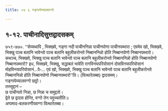 ```yaml
---
title: ०४ ६ गङ्गापेय्यालवग्गो

---
```



## १-१२. पाचीनादिसुत्तद्वादसकम्

७५९-७७०. ‘‘सेय्यथापि , भिक्खवे, गङ्गा नदी पाचीननिन्ना पाचीनपोणा पाचीनपब्भारा ; एवमेव खो, भिक्खवे, भिक्खु पञ्च बलानि भावेन्तो पञ्च बलानि बहुलीकरोन्तो निब्बाननिन्नो होति निब्बानपोणो निब्बानपब्भारो। कथञ्च, भिक्खवे, भिक्खु पञ्च बलानि भावेन्तो पञ्च बलानि बहुलीकरोन्तो निब्बाननिन्नो होति निब्बानपोणो निब्बानपब्भारो? इध, भिक्खवे, भिक्खु, सद्धाबलं भावेति रागविनयपरियोसानं दोसविनयपरियोसानं मोहविनयपरियोसानं…पे॰… एवं खो, भिक्खवे, भिक्खु पञ्च बलानि भावेन्तो पञ्च बलानि बहुलीकरोन्तो निब्बाननिन्नो होति निब्बानपोणो निब्बानपब्भारो’’ति। (वित्थारेतब्बा) द्वादसमम्।  
गङ्गापेय्यालवग्गो छट्ठो।  
तस्सुद्दानं –  
छ पाचीनतो निन्ना, छ निन्ना च समुद्दतो।  
द्वेते छ द्वादस होन्ति, वग्गो तेन पवुच्चतीति॥  
अप्पमाद-बलकरणीयवग्गा वित्थारेतब्बा।  